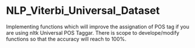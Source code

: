 # NLP_Viterbi_Universal_Dataset
Implementing functions which will improve the assignation of POS tag if you are using nltk Universal POS Taggar.
There is scope to develope/modify functions so that the accuracy will reach to 100%.
